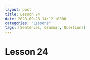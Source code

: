 ```yaml
--- 
layout: post 
title: Lesson 24
date: 2023-09-28 14:12 +0800 
categories: "Lessons"
tags: [Sentences, Grammar, Questions]
---
```

  
# Lesson 24
